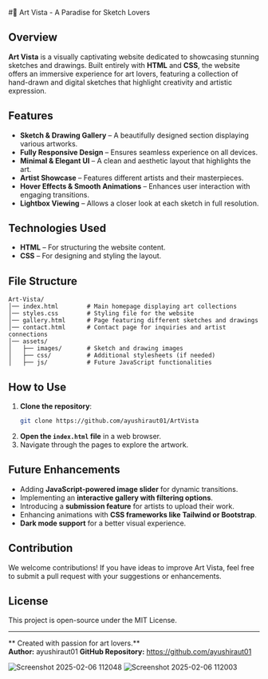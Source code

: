  #🎨 Art Vista - A Paradise for Sketch Lovers

##  Overview
**Art Vista** is a visually captivating website dedicated to showcasing stunning sketches and drawings. Built entirely with **HTML** and **CSS**, the website offers an immersive experience for art lovers, featuring a collection of hand-drawn and digital sketches that highlight creativity and artistic expression.

##  Features
-  **Sketch & Drawing Gallery** – A beautifully designed section displaying various artworks.
-   **Fully Responsive Design** – Ensures seamless experience on all devices.
-  **Minimal & Elegant UI** – A clean and aesthetic layout that highlights the art.
-  **Artist Showcase** – Features different artists and their masterpieces.
-  **Hover Effects & Smooth Animations** – Enhances user interaction with engaging transitions.
-  **Lightbox Viewing** – Allows a closer look at each sketch in full resolution.

##  Technologies Used
- **HTML** – For structuring the website content.
- **CSS** – For designing and styling the layout.

## File Structure
```
Art-Vista/
│── index.html        # Main homepage displaying art collections
│── styles.css        # Styling file for the website
│── gallery.html      # Page featuring different sketches and drawings
│── contact.html      # Contact page for inquiries and artist connections
│── assets/
│   ├── images/       # Sketch and drawing images
│   ├── css/          # Additional stylesheets (if needed)
│   ├── js/           # Future JavaScript functionalities
```

## How to Use
1. **Clone the repository**:
   ```sh
   git clone https://github.com/ayushiraut01/ArtVista
   ```
2. **Open the `index.html` file** in a web browser.
3. Navigate through the pages to explore the artwork.

##  Future Enhancements
- Adding **JavaScript-powered image slider** for dynamic transitions.
- Implementing an **interactive gallery with filtering options**.
- Introducing a **submission feature** for artists to upload their work.
- Enhancing animations with **CSS frameworks like Tailwind or Bootstrap**.
- **Dark mode support** for a better visual experience.

##  Contribution
We welcome contributions! If you have ideas to improve Art Vista, feel free to submit a pull request with your suggestions or enhancements.

##  License
This project is open-source under the MIT License.

---


** Created with passion for art lovers.**  
**Author:** ayushiraut01 
**GitHub Repository:** https://github.com/ayushiraut01

![Screenshot 2025-02-06 112048](https://github.com/user-attachments/assets/70a6136a-90be-490f-8556-0f4eb5667349)
![Screenshot 2025-02-06 112003](https://github.com/user-attachments/assets/53d06828-0327-423b-a785-f26c7f17e697)


